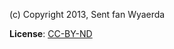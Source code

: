 (c) Copyright 2013, Sent fan Wyaerda

**License**: [CC-BY-ND](http://creativecommons.org/licenses/by-nd/3.0/)
